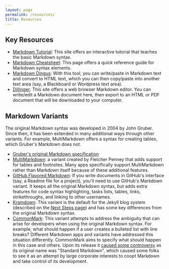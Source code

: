 ```yaml
---
layout: page
permalink: /resources/
title: Resources
---
```

## Key Resources

* [Markdown Tutorial](http://www.markdowntutorial.com/): This site offers an interactive tutorial that teaches the basic Markdown syntax.
* [Markdown Cheatsheet](https://github.com/adam-p/markdown-here/wiki/Markdown-Cheatsheet): This page offers a quick reference guide for Markdown syntax elements.
* [Markdown Dingus](http://daringfireball.net/projects/markdown/dingus): With this tool, you can write/paste in Markdown text and convert to HTML text, which you can then copy/paste into another text area (say, a Blackboard or Wordpress text area).
* [Dillinger](http://dillinger.io/): This site offers a web browser Markdown editor. You can write/edit a Markdown document here, then export to an HTML or PDF document that will be downloaded to your computer.

## Markdown Variants

The original Markdown syntax was developed in 2004 by John Gruber. Since then, it has been extended in many additional ways through other variants. For example, MultiMarkdown offers a syntax for creating tables, which Gruber's Markdown does not.

* [Gruber's original Markdown specification](https://daringfireball.net/projects/markdown/)
* [MultiMarkdown](http://fletcherpenney.net/multimarkdown/): a variant created by Fletcher Penney that adds support for tables and footnotes. Many apps specifically support MultiMarkdown rather than Markdown itself because of these additional features.
* [GitHub Flavored Markdown](https://guides.github.com/features/mastering-markdown/#GitHub-flavored-markdown): If you write documents in GitHub's interface (say, a Readme file for a project), you'll need to use GitHub's Markdown variant. It keeps all the original Markdown syntax, but adds extra features for code syntax highlighting, tasks lists, tables, links, strikethroughs, and linking to other usernames.
* [Kramdown](http://kramdown.gettalong.org/syntax.html): This variant is the default for the Jekyll blog system (described on the [Next Steps page](next/index.html#blog)) and has some key differences from the original Markdown syntax.
* [CommonMark](http://spec.commonmark.org/): This variant attempts to address the ambiguity that can arise for developers when using the original Markdown syntax. For example, what should happen if a user creates a bulleted list with line breaks? Different Markdown apps and variants have addressed this situation differently. CommonMark aims to specify what should happen in this case and others. Upon its release it [caused some controversy](http://arstechnica.com/information-technology/2014/10/markdown-throwdown-what-happens-when-foss-software-gets-corporate-backing/2/) as its original name was "Standard Markdown", which caused some folks to see it as an attempt by large corporate interests to coopt Markdown and take control of its development.
